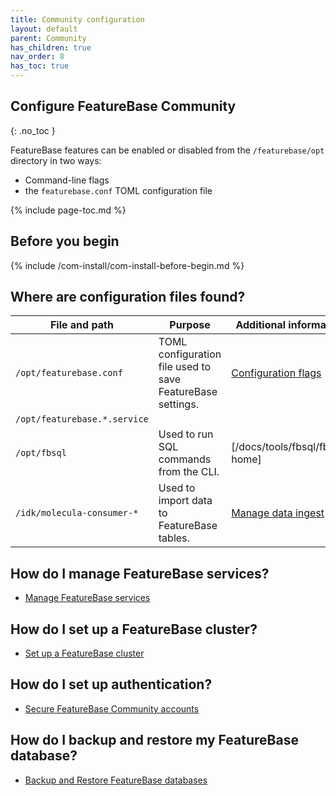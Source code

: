 ```yaml
---
title: Community configuration
layout: default
parent: Community
has_children: true
nav_order: 8
has_toc: true
---
```


## Configure FeatureBase Community
{: .no_toc }

FeatureBase features can be enabled or disabled from the `/featurebase/opt` directory in two ways:

* Command-line flags
* the `featurebase.conf` TOML configuration file

{% include page-toc.md %}

## Before you begin

{% include /com-install/com-install-before-begin.md %}

## Where are configuration files found?

| File and path | Purpose | Additional information |
|---|---|---|
| `/opt/featurebase.conf` | TOML configuration file used to save FeatureBase settings. | [Configuration flags](/docs/community/com-config/com-config-flags) |
| `/opt/featurebase.*.service` |  |  |
| `/opt/fbsql` | Used to run SQL commands from the CLI. | [/docs/tools/fbsql/fbsql-home] |
| `/idk/molecula-consumer-*` | Used to import data to FeatureBase tables. | [Manage data ingest](/docs/community/com-ingest/com-ingest-manage) |

## How do I manage FeatureBase services?

* [Manage FeatureBase services](/docs/community/com-config/com-config-manage-fb-services)

## How do I set up a FeatureBase cluster?

* [Set up a FeatureBase cluster](/docs/community/com-config/old-resize-cluster)

## How do I set up authentication?

* [Secure FeatureBase Community accounts](/docs/community/com-auth/com-auth-manage)

## How do I backup and restore my FeatureBase database?

* [Backup and Restore FeatureBase databases](/docs/community/com-backup/com-backup-home)
